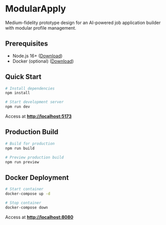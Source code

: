 # ModularApply

Medium-fidelity prototype design for an AI-powered job application builder with modular profile management.

## Prerequisites

- Node.js 16+ ([Download](https://nodejs.org/))
- Docker (optional) ([Download](https://www.docker.com/))

## Quick Start

```bash
# Install dependencies
npm install

# Start development server
npm run dev
```

Access at **<http://localhost:5173>**

## Production Build

```bash
# Build for production
npm run build

# Preview production build
npm run preview
```

## Docker Deployment

```bash
# Start container
docker-compose up -d

# Stop container
docker-compose down
```

Access at **<http://localhost:8080>**
